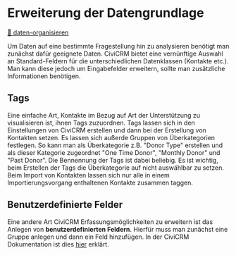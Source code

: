 # Erweiterung der Datengrundlage
[💾 daten-organisieren](./../../1-datenlebenszyklus.html#daten-organisieren) <br>

Um Daten auf eine bestimmte Fragestellung hin zu analysieren benötigt man zunächst dafür geeignete Daten. CiviCRM bietet eine vernünftige Auswahl an Standard-Feldern für die unterschiedlichen Datenklassen (Kontakte etc.). Man kann diese jedoch um Eingabefelder erweitern, sollte man zusätzliche Informationen benötigen.

## Tags

Eine einfache Art, Kontakte im Bezug auf Art der Unterstützung zu visualisieren ist, ihnen Tags zuzuordnen. Tags lassen sich in den Einstellungen von CiviCRM erstellen und dann bei der Erstellung von Kontakten setzen. Es lassen sich außerde Gruppen von Überkategorien festlegen. So kann man als Überkategorie z.B. "Donor Type" erstellen und als dieser Kategorie zugeordnet "One Time Donor", "Monthly Donor" und "Past Donor". Die Bennennung der Tags ist dabei beliebig. Es ist wichtig, beim Erstellen der Tags die Überkategorie auf nicht auswählbar zu setzen. Beim Import von Kontakten lassen sich nur alle in einem Importierungsvorgang enthaltenen Kontakte zusammen taggen.

## Benutzerdefinierte Felder

Eine andere Art CiviCRM Erfassungsmöglichkeiten zu erweitern ist das Anlegen von **benutzerdefinierten Feldern**. Hierfür muss man zunächst eine Gruppe anlegen und dann ein Feld hinzufügen.  In der CiviCRM Dokumentation ist dies [hier](https://docs.civicrm.org/user/en/latest/organising-your-data/creating-custom-fields/) erklärt.

